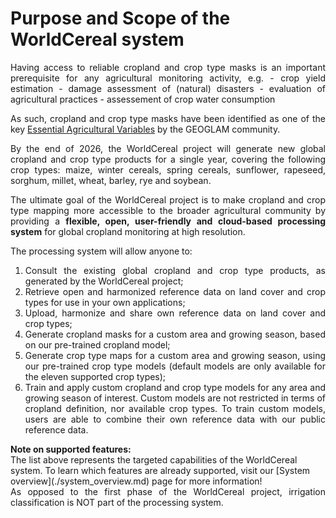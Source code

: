 # Purpose and Scope of the WorldCereal system

<div style="text-align: justify">
Having access to reliable cropland and crop type masks is an important prerequisite for any agricultural monitoring activity, e.g.
- crop yield estimation
- damage assessment of (natural) disasters
- evaluation of agricultural practices
- assessement of crop water consumption

As such, cropland and crop type masks have been identified as one of the key [Essential Agricultural Variables](https://agvariables.org/) by the GEOGLAM community. 


By the end of 2026, the WorldCereal project will generate new global cropland and crop type products for a single year, covering the following crop types: maize, winter cereals, spring cereals, sunflower, rapeseed, sorghum, millet, wheat, barley, rye and soybean.


The ultimate goal of the WorldCereal project is to make cropland and crop type mapping more accessible to the broader agricultural community by providing a **flexible, open, user-friendly and cloud-based processing system** for global cropland monitoring at high resolution.


The processing system will allow anyone to:<br>
1.	Consult the existing global cropland and crop type products, as generated by the WorldCereal project;<br>
2.	Retrieve open and harmonized reference data on land cover and crop types for use in your own applications;<br>
3.	Upload, harmonize and share own reference data on land cover and crop types;<br>
4.	Generate cropland masks for a custom area and growing season, based on our pre-trained cropland model;<br>
5.	Generate crop type maps for a custom area and growing season, using our pre-trained crop type models (default models are only available for the eleven supported crop types); <br>
6.	Train and apply custom cropland and crop type models for any area and growing season of interest. Custom models are not restricted in terms of cropland definition, nor available crop types. To train custom models, users are able to combine their own reference data with our public reference data.<br>
</div>


<div class=\"alert alert-block alert-danger\">
<b>Note on supported features:</b><br>
The list above represents the targeted capabilities of the WorldCereal system. To learn which features are already supported, visit our [System overview](./system_overview.md) page for more information!
</div>

<div style="text-align: justify">
As opposed to the first phase of the WorldCereal project, irrigation classification is NOT part of the processing system.
</div>